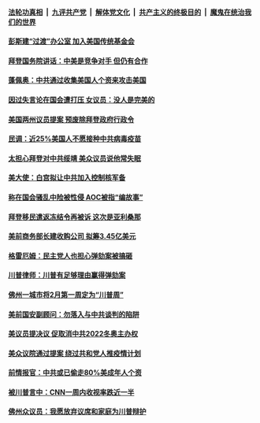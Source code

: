 

####  [法轮功真相](../../../../basic/blob/master/README.md?t=02050631) &nbsp;|&nbsp; [九评共产党](../../../../9ping.md/blob/master/README.md?t=02050631) &nbsp;|&nbsp; [解体党文化](../../../../jtdwh.md/blob/master/README.md?t=02050631)  &nbsp;|&nbsp; [共产主义的终极目的](../../../../gczydzjmd.md/blob/master/README.md?t=02050631) &nbsp;|&nbsp; [魔鬼在统治我们的世界](../../../../mgztzwmdsj.md/blob/master/README.md?t=02050631) 

#### [彭斯建“过渡”办公室  加入美国传统基金会](../pages/soh6/471170.md?t=02050631) 
#### [拜登国务院讲话：中美是竞争对手 但仍有合作](../pages/soh6/471152.md?t=02050631) 
#### [蓬佩奥：中共通过收集美国人个资来攻击美国](../pages/soh6/471125.md?t=02050631) 
#### [因过失言论在国会遭打压 女议员：没人是完美的](../pages/soh6/471107.md?t=02050631) 
#### [美国两州议员提案 预废除拜登政府行政令](../pages/soh6/471122.md?t=02050631) 
#### [民调：近25%美国人不愿接种中共病毒疫苗](../pages/soh6/471095.md?t=02050631) 
#### [太担心拜登对中共绥靖 美众议员说他常失眠](../pages/soh6/471089.md?t=02050631) 
#### [美大使：白宫拟让中共加入控制核军备](../pages/soh6/471083.md?t=02050631) 
#### [称在国会骚乱中险被性侵 AOC被指“编故事”](../pages/soh6/471068.md?t=02050631) 
#### [拜登移民遣返冻结令再被诉 这次是亚利桑那](../pages/soh6/471032.md?t=02050631) 
#### [美前商务部长建收购公司 拟筹3.45亿美元](../pages/soh6/471059.md?t=02050631) 
#### [格雷厄姆：民主党人也担心弹劾案被搞砸](../pages/soh6/470972.md?t=02050631) 
#### [川普律师：川普有足够理由赢得弹劾案](../pages/soh6/470819.md?t=02050631) 
#### [佛州一城市将2月第一周定为“川普周”](../pages/soh6/470873.md?t=02050631) 
#### [美前国安副顾问：勿落入与中共谈判的陷阱](../pages/soh6/470834.md?t=02050631) 
#### [美议员提决议 促取消中共2022冬奥主办权](../pages/soh6/470777.md?t=02050631) 
#### [美众议院通过提案 绕过共和党人推疫情计划](../pages/soh6/470831.md?t=02050631) 
#### [前情报官：中共或已偷走80%美成年人个资](../pages/soh6/470792.md?t=02050631) 
#### [被川普言中：CNN一周内收视率跌近一半](../pages/soh6/470813.md?t=02050631) 
#### [佛州众议员：我愿放弃议席和家庭为川普辩护](../pages/soh6/470804.md?t=02050631) 
